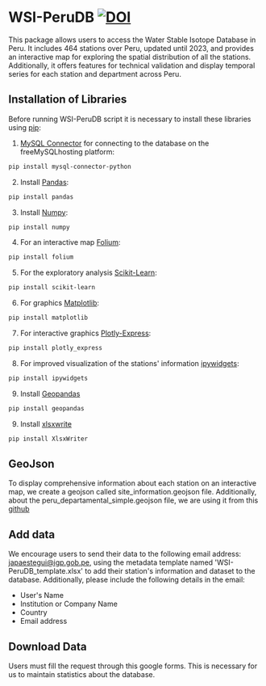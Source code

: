 # WSI-PeruDB [![DOI](https://zenodo.org/badge/747418826.svg)](https://zenodo.org/doi/10.5281/zenodo.10558511)
This package allows users to access the Water Stable Isotope Database in Peru. It includes 464 stations over Peru, updated until 2023, and provides an interactive map for exploring the spatial distribution of all the stations. Additionally, it offers features for technical validation and display temporal series for each station and department across Peru.

## Installation of Libraries
Before running WSI-PeruDB script it is necessary to install these libraries using [pip](https://pip.pypa.io/en/stable/): 

1. [MySQL Connector](https://pypi.org/project/mysql-connector-python/) for connecting to the database on the freeMySQLhosting platform:
```bash
pip install mysql-connector-python
```
2. Install [Pandas](https://pypi.org/project/pandas/):
```bash
pip install pandas
```
3. Install [Numpy](https://pypi.org/project/numpy/): 
```bash
pip install numpy
```
4. For an interactive map [Folium](https://pypi.org/project/folium/):
```bash
pip install folium
```
5. For the exploratory analysis [Scikit-Learn](https://pypi.org/project/scikit-learn/):
```bash
pip install scikit-learn
```
6. For graphics [Matplotlib](https://pypi.org/project/matplotlib/): 
```bash
pip install matplotlib
```
7. For interactive graphics [Plotly-Express](https://pypi.org/project/plotly-express/):
```bash
pip install plotly_express
```
8. For improved visualization of the stations' information [ipywidgets](https://pypi.org/project/ipywidgets/):
```bash
pip install ipywidgets
```
9. Install [Geopandas](https://pypi.org/project/geopandas/)
```bash
pip install geopandas
```
9. Install [xlsxwrite](https://pypi.org/project/XlsxWriter/)
```bash
pip install XlsxWriter
```
## GeoJson 
To display comprehensive information about each station on an interactive map, we create a geojson called site_information.geojson file. Additionally, about the peru_departamental_simple.geojson file, we are using it from this [github](https://github.com/juaneladio/peru-geojson) 

## Add data
We encourage users to send their data to the following email address: japaestegui@igp.gob.pe, using the metadata template named 'WSI-PeruDB_template.xlsx' to add their station's information and dataset to the database. Additionally, please include the following details in the email:
- User's Name
- Institution or Company Name
- Country
- Email address

## Download Data
Users must fill the request through this google forms. This is necessary for us to maintain statistics about the database. 
